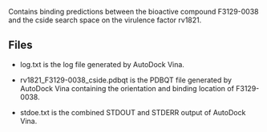 Contains binding predictions between the bioactive compound F3129-0038 and the cside search space on the virulence factor rv1821.

## Files

- log.txt is the log file generated by AutoDock Vina.

- rv1821_F3129-0038_cside.pdbqt is the PDBQT file generated by AutoDock Vina containing the orientation and binding location of F3129-0038.

- stdoe.txt is the combined STDOUT and STDERR output of AutoDock Vina.

